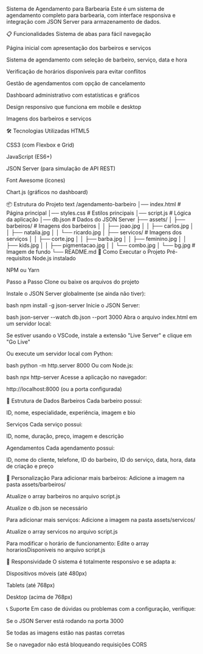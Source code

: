 Sistema de Agendamento para Barbearia
Este é um sistema de agendamento completo para barbearia, com interface responsiva e integração com JSON Server para armazenamento de dados.

📋 Funcionalidades
Sistema de abas para fácil navegação

Página inicial com apresentação dos barbeiros e serviços

Sistema de agendamento com seleção de barbeiro, serviço, data e hora

Verificação de horários disponíveis para evitar conflitos

Gestão de agendamentos com opção de cancelamento

Dashboard administrativo com estatísticas e gráficos

Design responsivo que funciona em mobile e desktop

Imagens dos barbeiros e serviços

🛠️ Tecnologias Utilizadas
HTML5

CSS3 (com Flexbox e Grid)

JavaScript (ES6+)

JSON Server (para simulação de API REST)

Font Awesome (ícones)

Chart.js (gráficos no dashboard)

📦 Estrutura do Projeto
text
/agendamento-barbeiro
│── index.html              # Página principal
│── styles.css              # Estilos principais
│── script.js               # Lógica da aplicação
│── db.json                 # Dados do JSON Server
├── assets/
│   ├── barbeiros/          # Imagens dos barbeiros
│   │   ├── joao.jpg
│   │   ├── carlos.jpg
│   │   ├── natalia.jpg
│   │   └── ricardo.jpg
│   ├── servicos/           # Imagens dos serviços
│   │   ├── corte.jpg
│   │   ├── barba.jpg
│   │   ├── feminino.jpg
│   │   ├── kids.jpg
│   │   ├── pigmentacao.jpg
│   │   └── combo.jpg
│   └── bg.jpg              # Imagem de fundo
└── README.md
🚀 Como Executar o Projeto
Pré-requisitos
Node.js instalado

NPM ou Yarn

Passo a Passo
Clone ou baixe os arquivos do projeto

Instale o JSON Server globalmente (se ainda não tiver):

bash
npm install -g json-server
Inicie o JSON Server:

bash
json-server --watch db.json --port 3000
Abra o arquivo index.html em um servidor local:

Se estiver usando o VSCode, instale a extensão "Live Server" e clique em "Go Live"

Ou execute um servidor local com Python:

bash
python -m http.server 8000
Ou com Node.js:

bash
npx http-server
Acesse a aplicação no navegador:

http://localhost:8000 (ou a porta configurada)

📁 Estrutura de Dados
Barbeiros
Cada barbeiro possui:

ID, nome, especialidade, experiência, imagem e bio

Serviços
Cada serviço possui:

ID, nome, duração, preço, imagem e descrição

Agendamentos
Cada agendamento possui:

ID, nome do cliente, telefone, ID do barbeiro, ID do serviço, data, hora, data de criação e preço

🎨 Personalização
Para adicionar mais barbeiros:
Adicione a imagem na pasta assets/barbeiros/

Atualize o array barbeiros no arquivo script.js

Atualize o db.json se necessário

Para adicionar mais serviços:
Adicione a imagem na pasta assets/servicos/

Atualize o array servicos no arquivo script.js

Para modificar o horário de funcionamento:
Edite o array horariosDisponiveis no arquivo script.js

📱 Responsividade
O sistema é totalmente responsivo e se adapta a:

Dispositivos móveis (até 480px)

Tablets (até 768px)

Desktop (acima de 768px)

📞 Suporte
Em caso de dúvidas ou problemas com a configuração, verifique:

Se o JSON Server está rodando na porta 3000

Se todas as imagens estão nas pastas corretas

Se o navegador não está bloqueando requisições CORS
